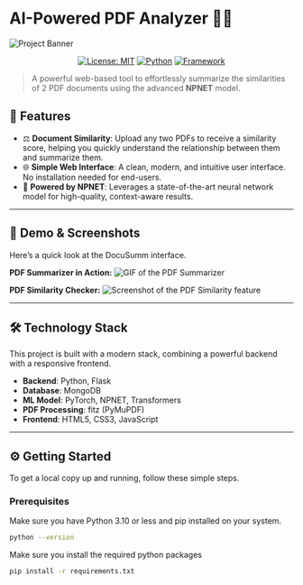 # AI-Powered PDF Analyzer 🧠✨

![Project Banner](https://placehold.co/1200x400/000000/FFFFFF/png?text=DocuSumm\nAI-Powered+PDF+Analyzer)

<div align="center">

[![License: MIT](https://img.shields.io/badge/License-MIT-yellow.svg)](https://opensource.org/licenses/MIT)
[![Python](https://img.shields.io/badge/Python-3.0-blue.svg)](https://www.python.org/)
[![Framework](https://img.shields.io/badge/Framework-Flask-black.svg)](https://flask.palletsprojects.com/)

</div>

> A powerful web-based tool to effortlessly summarize the similarities of 2 PDF documents using the advanced **NPNET** model.

## 🚀 Features
-   ⚖️ **Document Similarity**: Upload any two PDFs to receive a similarity score, helping you quickly understand the relationship between them and summarize them.
-   🌐 **Simple Web Interface**: A clean, modern, and intuitive user interface. No installation needed for end-users.
-   🧠 **Powered by NPNET**: Leverages a state-of-the-art neural network model for high-quality, context-aware results.

---

## 📸 Demo & Screenshots

Here’s a quick look at the DocuSumm interface.

**PDF Summarizer in Action:**
![GIF of the PDF Summarizer](https://placehold.co/700x400/333/FFFFFF/gif?text=Summarizer+Demo+GIF)

**PDF Similarity Checker:**
![Screenshot of the PDF Similarity feature](https://placehold.co/700x400/555/FFFFFF/png?text=Similarity+Checker+Screenshot)

---

## 🛠️ Technology Stack

This project is built with a modern stack, combining a powerful backend with a responsive frontend.

-   **Backend**: Python, Flask
-   **Database**: MongoDB 
-   **ML Model**: PyTorch, NPNET, Transformers
-   **PDF Processing**: fitz (PyMuPDF) 
-   **Frontend**: HTML5, CSS3, JavaScript 

---

## ⚙️ Getting Started

To get a local copy up and running, follow these simple steps.

### Prerequisites

Make sure you have Python 3.10 or less and pip installed on your system.

```sh
python --version
```
Make sure you install the required python packages 
```sh
pip install -r requirements.txt
```
